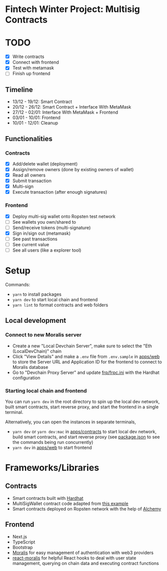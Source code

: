# Fintech Winter Project: Multisig Contracts

# TODO

- [x] Write contracts
- [x] Connect with frontend
- [x] Test with metamask
- [ ] Finish up frontend

## Timeline

- 13/12 - 19/12: Smart Contract
- 20/12 - 26/12: Smart Contract + Interface With MetaMask
- 27/12 - 02/01: Interface With MetaMask + Frontend
- 03/01 - 10/01: Frontend
- 10/01 - 12/01: Cleanup

## Functionalities

### Contracts

- [x] Add/delete wallet (deployment)
- [x] Assign/remove owners (done by existing owners of wallet)
- [x] Read all owners
- [x] Submit transaction
- [x] Multi-sign
- [x] Execute transaction (after enough signatures)

### Frontend

- [x] Deploy multi-sig wallet onto Ropsten test network
- [ ] See wallets you own/shared to
- [ ] Send/receive tokens (multi-signature)
- [x] Sign in/sign out (metamask)
- [ ] See past transactions
- [ ] See current value
- [ ] See all users (like a explorer tool)

# Setup

Commands:

- `yarn` to install packages
- `yarn dev` to start local chain and frontend
- `yarn lint` to format contracts and web folders

## Local development

### Connect to new Moralis server

- Create a new "Local Devchain Server", make sure to select the "Eth (LocalDevChain)" chain
- Click "View Details" and make a `.env` file from `.env.sample` in [apps/web](apps/web) to store the Server URL and Application ID for the frontend to connect to Moralis database
- Go to "Devchain Proxy Server" and update [frp/frpc.ini](frp/frpc.ini) with the Hardhat configuration

### Starting local chain and frontend

You can run `yarn dev` in the root directory to spin up the local dev network, built smart contracts, start reverse proxy, and start the frontend in a single terminal.

Alternatively, you can open the instances in separate terminals,

- `yarn dev` or `yarn dev:mac` in [apps/contracts](apps/contracts) to start local dev network, build smart contracts, and start reverse proxy (see [package.json](apps/contracts/package.json) to see the commands being run concurrently)
- `yarn dev` in [apps/web](apps/web) to start frontend

# Frameworks/Libraries

## Contracts

- Smart contracts built with [Hardhat](https://hardhat.org)
- MultiSigWallet contract code adapted from [this example](https://solidity-by-example.org/app/multi-sig-wallet/)
- Smart contracts deployed on Ropsten network with the help of [Alchemy](https://www.alchemy.com/)

## Frontend

- Next.js
- TypeScript
- Bootstrap
- [Moralis](https://moralis.io/) for easy management of authentication with web3 providers
- [react-moralis](https://github.com/MoralisWeb3/react-moralis) for helpful React hooks to deal with user state management, querying on chain data and executing contract functions

